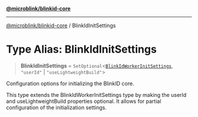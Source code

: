 [**@microblink/blinkid-core**](../README.md)

***

[@microblink/blinkid-core](../README.md) / BlinkIdInitSettings

# Type Alias: BlinkIdInitSettings

> **BlinkIdInitSettings** = `SetOptional`\<[`BlinkIdWorkerInitSettings`](BlinkIdWorkerInitSettings.md), `"userId"` \| `"useLightweightBuild"`\>

Configuration options for initializing the BlinkID core.

This type extends the BlinkIdWorkerInitSettings type by making the userId and useLightweightBuild properties optional.
It allows for partial configuration of the initialization settings.
